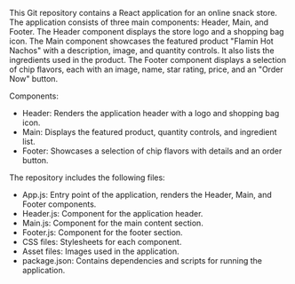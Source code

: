 This Git repository contains a React application for an online snack store. The application consists of three main components: Header, Main, and Footer. The Header component displays the store logo and a shopping bag icon. The Main component showcases the featured product "Flamin Hot Nachos" with a description, image, and quantity controls. It also lists the ingredients used in the product. The Footer component displays a selection of chip flavors, each with an image, name, star rating, price, and an "Order Now" button.

Components:
- Header: Renders the application header with a logo and shopping bag icon.
- Main: Displays the featured product, quantity controls, and ingredient list.
- Footer: Showcases a selection of chip flavors with details and an order button.

The repository includes the following files:
- App.js: Entry point of the application, renders the Header, Main, and Footer components.
- Header.js: Component for the application header.
- Main.js: Component for the main content section.
- Footer.js: Component for the footer section.
- CSS files: Stylesheets for each component.
- Asset files: Images used in the application.
- package.json: Contains dependencies and scripts for running the application.
